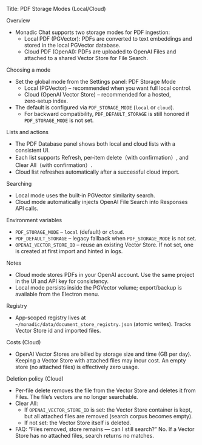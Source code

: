 Title: PDF Storage Modes (Local/Cloud)

Overview
- Monadic Chat supports two storage modes for PDF ingestion:
  - Local PDF (PGVector): PDFs are converted to text embeddings and stored in the local PGVector database.
  - Cloud PDF (OpenAI): PDFs are uploaded to OpenAI Files and attached to a shared Vector Store for File Search.

Choosing a mode
- Set the global mode from the Settings panel: PDF Storage Mode
  - Local (PGVector) – recommended when you want full local control.
  - Cloud (OpenAI Vector Store) – recommended for a hosted, zero‑setup index.
- The default is configured via `PDF_STORAGE_MODE` (`local` or `cloud`).
  - For backward compatibility, `PDF_DEFAULT_STORAGE` is still honored if `PDF_STORAGE_MODE` is not set.

Lists and actions
- The PDF Database panel shows both local and cloud lists with a consistent UI.
- Each list supports Refresh, per‑item delete（with confirmation）, and Clear All（with confirmation）.
- Cloud list refreshes automatically after a successful cloud import.

Searching
- Local mode uses the built‑in PGVector similarity search.
- Cloud mode automatically injects OpenAI File Search into Responses API calls.

Environment variables
- `PDF_STORAGE_MODE` – `local` (default) or `cloud`.
- `PDF_DEFAULT_STORAGE` – legacy fallback when `PDF_STORAGE_MODE` is not set.
- `OPENAI_VECTOR_STORE_ID` – reuse an existing Vector Store. If not set, one is created at first import and hinted in logs.

Notes
- Cloud mode stores PDFs in your OpenAI account. Use the same project in the UI and API key for consistency.
- Local mode persists inside the PGVector volume; export/backup is available from the Electron menu.

Registry
- App‑scoped registry lives at `~/monadic/data/document_store_registry.json` (atomic writes). Tracks Vector Store id and imported files.

Costs (Cloud)
- OpenAI Vector Stores are billed by storage size and time (GB per day). Keeping a Vector Store with attached files may incur cost. An empty store (no attached files) is effectively zero usage.

Deletion policy (Cloud)
- Per‑file delete removes the file from the Vector Store and deletes it from Files. The file’s vectors are no longer searchable.
- Clear All:
  - If `OPENAI_VECTOR_STORE_ID` is set: the Vector Store container is kept, but all attached files are removed (search corpus becomes empty).
  - If not set: the Vector Store itself is deleted.
- FAQ: “Files removed, store remains — can I still search?” No. If a Vector Store has no attached files, search returns no matches.

